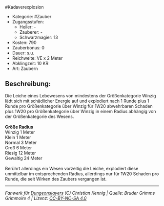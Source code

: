 #Kadaverexplosion  
- Kategorie: #Zauber  
- Zugangsstufen:  
  - Heiler: -  
  - Zauberer: -  
  - Schwarzmagier: 13  
- Kosten: 790  
- Zauberbonus: 0  
- Dauer: s.u.  
- Reichweite: VE x 2 Meter  
- Abklingzeit: 10 KR  
- Art: Zaubern     

## Beschreibung:
Die Leiche eines Lebewesens von mindestens der Größenkategorie Winzig lädt sich mit schädlicher Energie auf und explodiert nach 1 Runde plus 1 Runde pro Größenkategorie über Winzig für 1W20 abwehrbaren Schaden plus 1W20 pro Größenkategorie über Winzig in einem Radius abhängig von der Größenkategorie des Wesens.<br><br><b>Größe  Radius</b><br> Winzig 1 Meter<br> Klein 1 Meter<br> Normal 3 Meter<br> Groß 6 Meter<br> Riesig 12 Meter<br> Gewaltig 24 Meter<br><br>Berührt allerdings ein Wesen vorzeitig die Leiche, explodiert diese unmittelbar im entsprechenden Radius, allerdings nur für 1W20 Schaden pro Runde, die seit Wirken des Zaubers vergangen ist.


___
*Fanwerk für [Dungeonslayers](https://www.dungeonslayers.net/) (C) Christian Kennig | Quelle: Bruder Grimms Grimmoire 4 | Lizenz: [CC-BY-NC-SA 4.0](https://creativecommons.org/licenses/by-nc-sa/4.0/deed.de)*